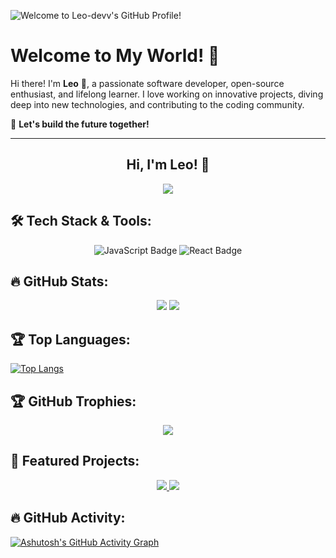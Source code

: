 ![Welcome to Leo-devv's GitHub Profile!](https://github.com/Leo-devv/banner.jpg)

# Welcome to My World! 🌟
Hi there! I'm **Leo** 👋, a passionate software developer, open-source enthusiast, and lifelong learner. I love working on innovative projects, diving deep into new technologies, and contributing to the coding community. 

🚀 **Let's build the future together!**

---

<h2 align="center">Hi, I'm Leo! 👋</h2>
<p align="center">
  <img src="https://readme-typing-svg.herokuapp.com?font=Fira+Code&size=22&pause=1000&color=00FFEE&center=true&vCenter=true&width=500&lines=Open+Source+Contributor;Software+Engineer;Problem+Solver;Cloud+Architect;Tech+Enthusiast" />
</p>

## 🛠️ Tech Stack & Tools:
<p align="center">
  <img src="https://img.shields.io/badge/Code-JavaScript-informational?style=for-the-badge&logo=javascript&color=F7DF1E" alt="JavaScript Badge" />
  <img src="https://img.shields.io/badge/Framework-React-informational?style=for-the-badge&logo=react&color=61DAFB" alt="React Badge" />
  <!-- Add more badges here -->
</p>

## 🔥 GitHub Stats:
<div align="center">
  <img src="https://github-readme-stats.vercel.app/api?username=Leo-devv&show_icons=true&theme=radical&count_private=true&include_all_commits=true" />
  <img src="https://github-readme-streak-stats.herokuapp.com/?user=Leo-devv&theme=radical" />
</div>

## 🏆 Top Languages:
[![Top Langs](https://github-readme-stats.vercel.app/api/top-langs/?username=Leo-devv&layout=donut&theme=radical)](https://github.com/Leo-devv/github-readme-stats)

## 🏆 GitHub Trophies:
<p align="center">
  <img src="https://github-profile-trophy.vercel.app/?username=Leo-devv&theme=radical&margin-w=15&no-frame=true&column=7" />
</p>

## 🌟 Featured Projects:
<p align="center">
  <a href="https://github.com/Leo-devv/project-1">
    <img src="https://github-readme-stats.vercel.app/api/pin/?username=Leo-devv&repo=project-1&theme=radical" />
  </a>
  <a href="https://github.com/Leo-devv/project-2">
    <img src="https://github-readme-stats.vercel.app/api/pin/?username=Leo-devv&repo=project-2&theme=radical" />
  </a>
</p>

## 🔥 GitHub Activity:
[![Ashutosh's GitHub Activity Graph](https://github-readme-activity-graph.vercel.app/graph?username=Leo-devv&theme=tokyo-night)](https://github.com/ashutosh00710/github-readme-activity-graph)
